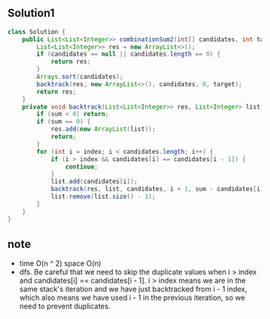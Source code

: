 ## Solution1
``` java
class Solution {
    public List<List<Integer>> combinationSum2(int[] candidates, int target) {
        List<List<Integer>> res = new ArrayList<>();
        if (candidates == null || candidates.length == 0) {
            return res;
        }
        Arrays.sort(candidates);
        backtrack(res, new ArrayList<>(), candidates, 0, target);
        return res;
    }
    private void backtrack(List<List<Integer>> res, List<Integer> list, int[] candidates, int index, int sum) {
        if (sum < 0) return;
        if (sum == 0) {
            res.add(new ArrayList(list));
            return;
        }
        for (int i = index; i < candidates.length; i++) {
            if (i > index && candidates[i] == candidates[i - 1]) {
                continue;
            }
            list.add(candidates[i]);
            backtrack(res, list, candidates, i + 1, sum - candidates[i]);
            list.remove(list.size() - 1);
        }
    }
}
```

## note 
* time O(n ^ 2) space O(n)
* dfs. Be careful that we need to skip the duplicate values when i > index and candidates[i] == candidates[i - 1]. i > index means
we are in the same stack's iteration and we have just backtracked from i - 1 index, which also means we have used i - 1 in the 
previous iteration, so we need to prevent duplicates. 
